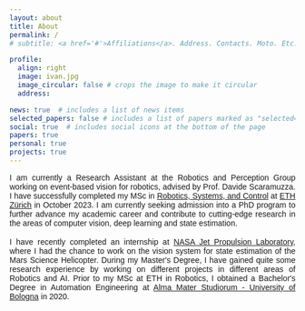 ```yaml
---
layout: about
title: About
permalink: /
# subtitle: <a href='#'>Affiliations</a>. Address. Contacts. Moto. Etc.

profile:
  align: right
  image: ivan.jpg
  image_circular: false # crops the image to make it circular
  address:

news: true  # includes a list of news items
selected_papers: false # includes a list of papers marked as "selected={true}"
social: true  # includes social icons at the bottom of the page
papers: true
personal: true
projects: true
---
```


<div style="text-align: justify; font-family: Arial, sans-serif; font-size: 14px;">
  I am currently a Research Assistant at the Robotics and Perception Group working on event-based vision for robotics, advised by Prof. Davide Scaramuzza. I have successfully completed my MSc in <a href="https://master-robotics.ethz.ch/">Robotics, Systems, and Control</a> at <a href="https://ethz.ch/en.html">ETH Zürich</a> in October 2023. I am currently seeking admission into a PhD program to further advance my academic career and contribute to cutting-edge research in the areas of computer vision, deep learning and state estimation.<br>
</div>

<div style="text-align: justify;"><br></div>

<div style="text-align: justify; font-family: Arial, sans-serif; font-size: 14px;">
  I have recently completed an internship at <a href="https://www.jpl.nasa.gov/">NASA Jet Propulsion Laboratory</a>, where I had the chance to work on the vision system for state estimation of the Mars Science Helicopter. During my Master's Degree, I have gained quite some research experience by working on different projects in different areas of Robotics and AI. Prior to my MSc at ETH in Robotics, I obtained a Bachelor's Degree in Automation Engineering at <a href="https://www.unibo.it/en">Alma Mater Studiorum - University of Bologna</a> in 2020.<br>
</div>

<div style="text-align: justify;"><br></div>